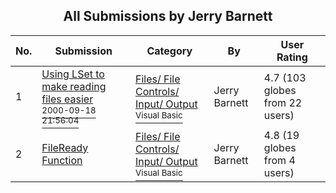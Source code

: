 ﻿<div align="center">

## All Submissions by Jerry Barnett

</div>

No.  | Submission | Category | By   | User Rating
---- | ---------- | -------- | ---- | -----------
1 | [Using LSet to make reading files easier<br /><sup>2000-09-18 21:56:04</sup>](https://github.com/Planet-Source-Code/jerry-barnett-using-lset-to-make-reading-files-easier__1-10755) | [Files/ File Controls/ Input/ Output<br /><sup>Visual Basic</sup>](../ByCategory/files-file-controls-input-output__1-3.md) | Jerry Barnett | 4.7 (103 globes from 22 users)
2 | [FileReady Function<br />](https://github.com/Planet-Source-Code/jerry-barnett-fileready-function__1-21736) | [Files/ File Controls/ Input/ Output<br /><sup>Visual Basic</sup>](../ByCategory/files-file-controls-input-output__1-3.md) | Jerry Barnett | 4.8 (19 globes from 4 users)
